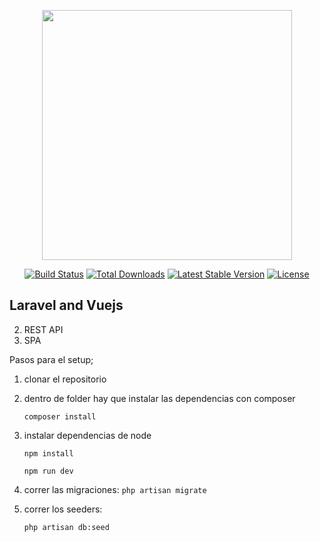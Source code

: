 <p align="center"><img src="https://res.cloudinary.com/dtfbvvkyp/image/upload/v1566331377/laravel-logolockup-cmyk-red.svg" width="400"></p>

<p align="center">
<a href="https://travis-ci.org/laravel/framework"><img src="https://travis-ci.org/laravel/framework.svg" alt="Build Status"></a>
<a href="https://packagist.org/packages/laravel/framework"><img src="https://poser.pugx.org/laravel/framework/d/total.svg" alt="Total Downloads"></a>
<a href="https://packagist.org/packages/laravel/framework"><img src="https://poser.pugx.org/laravel/framework/v/stable.svg" alt="Latest Stable Version"></a>
<a href="https://packagist.org/packages/laravel/framework"><img src="https://poser.pugx.org/laravel/framework/license.svg" alt="License"></a>
</p>


## Laravel and Vuejs

2. REST API
3. SPA


Pasos para el setup;

1.  clonar el repositorio
2. dentro de folder hay que instalar las dependencias con composer
    
    `composer install`
 
 3. instalar dependencias de node
 
    `npm install`
    
    `npm run dev`
    
4. correr las migraciones:
    `php artisan migrate`
    
5. correr los seeders:

    `php artisan db:seed`
    


